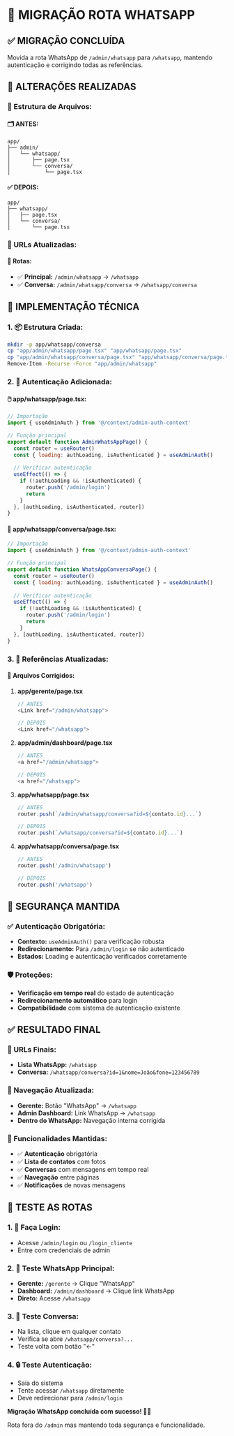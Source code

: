 # 💬 MIGRAÇÃO ROTA WHATSAPP

## ✅ **MIGRAÇÃO CONCLUÍDA**

Movida a rota WhatsApp de `/admin/whatsapp` para `/whatsapp`, mantendo autenticação e corrigindo todas as referências.

## 🎯 **ALTERAÇÕES REALIZADAS**

### **📁 Estrutura de Arquivos:**

#### **🗂️ ANTES:**
```
app/
├── admin/
│   └── whatsapp/
│       ├── page.tsx
│       └── conversa/
│           └── page.tsx
```

#### **✅ DEPOIS:**
```
app/
├── whatsapp/
│   ├── page.tsx
│   └── conversa/
│       └── page.tsx
```

### **🔗 URLs Atualizadas:**

#### **📱 Rotas:**
- ✅ **Principal:** `/admin/whatsapp` → `/whatsapp`
- ✅ **Conversa:** `/admin/whatsapp/conversa` → `/whatsapp/conversa`

## 🔧 **IMPLEMENTAÇÃO TÉCNICA**

### **1. 📦 Estrutura Criada:**
```bash
mkdir -p app/whatsapp/conversa
cp "app/admin/whatsapp/page.tsx" "app/whatsapp/page.tsx"
cp "app/admin/whatsapp/conversa/page.tsx" "app/whatsapp/conversa/page.tsx"
Remove-Item -Recurse -Force "app/admin/whatsapp"
```

### **2. 🔐 Autenticação Adicionada:**

#### **🖱️ app/whatsapp/page.tsx:**
```javascript
// Importação
import { useAdminAuth } from '@/context/admin-auth-context'

// Função principal
export default function AdminWhatsAppPage() {
  const router = useRouter()
  const { loading: authLoading, isAuthenticated } = useAdminAuth()
  
  // Verificar autenticação
  useEffect(() => {
    if (!authLoading && !isAuthenticated) {
      router.push('/admin/login')
      return
    }
  }, [authLoading, isAuthenticated, router])
}
```

#### **💬 app/whatsapp/conversa/page.tsx:**
```javascript
// Importação
import { useAdminAuth } from '@/context/admin-auth-context'

// Função principal
export default function WhatsAppConversaPage() {
  const router = useRouter()
  const { loading: authLoading, isAuthenticated } = useAdminAuth()
  
  // Verificar autenticação
  useEffect(() => {
    if (!authLoading && !isAuthenticated) {
      router.push('/admin/login')
      return
    }
  }, [authLoading, isAuthenticated, router])
}
```

### **3. 🔗 Referências Atualizadas:**

#### **📝 Arquivos Corrigidos:**

1. **app/gerente/page.tsx**
   ```javascript
   // ANTES
   <Link href="/admin/whatsapp">
   
   // DEPOIS
   <Link href="/whatsapp">
   ```

2. **app/admin/dashboard/page.tsx**
   ```javascript
   // ANTES
   <a href="/admin/whatsapp">
   
   // DEPOIS
   <a href="/whatsapp">
   ```

3. **app/whatsapp/page.tsx**
   ```javascript
   // ANTES
   router.push(`/admin/whatsapp/conversa?id=${contato.id}...`)
   
   // DEPOIS
   router.push(`/whatsapp/conversa?id=${contato.id}...`)
   ```

4. **app/whatsapp/conversa/page.tsx**
   ```javascript
   // ANTES
   router.push('/admin/whatsapp')
   
   // DEPOIS
   router.push('/whatsapp')
   ```

## 🔐 **SEGURANÇA MANTIDA**

### **✅ Autenticação Obrigatória:**
- **Contexto:** `useAdminAuth()` para verificação robusta
- **Redirecionamento:** Para `/admin/login` se não autenticado
- **Estados:** Loading e autenticação verificados corretamente

### **🛡️ Proteções:**
- **Verificação em tempo real** do estado de autenticação
- **Redirecionamento automático** para login
- **Compatibilidade** com sistema de autenticação existente

## ✅ **RESULTADO FINAL**

### **🎯 URLs Finais:**
- **Lista WhatsApp:** `/whatsapp`
- **Conversa:** `/whatsapp/conversa?id=1&nome=João&fone=123456789`

### **🔗 Navegação Atualizada:**
- **Gerente:** Botão "WhatsApp" → `/whatsapp`
- **Admin Dashboard:** Link WhatsApp → `/whatsapp`
- **Dentro do WhatsApp:** Navegação interna corrigida

### **📱 Funcionalidades Mantidas:**
- ✅ **Autenticação** obrigatória
- ✅ **Lista de contatos** com fotos
- ✅ **Conversas** com mensagens em tempo real
- ✅ **Navegação** entre páginas
- ✅ **Notificações** de novas mensagens

## 🚀 **TESTE AS ROTAS**

### **1. 🔐 Faça Login:**
- Acesse `/admin/login` ou `/login_cliente`
- Entre com credenciais de admin

### **2. 📱 Teste WhatsApp Principal:**
- **Gerente:** `/gerente` → Clique "WhatsApp"
- **Dashboard:** `/admin/dashboard` → Clique link WhatsApp
- **Direto:** Acesse `/whatsapp`

### **3. 💬 Teste Conversa:**
- Na lista, clique em qualquer contato
- Verifica se abre `/whatsapp/conversa?...`
- Teste volta com botão "←"

### **4. 🔒 Teste Autenticação:**
- Saia do sistema
- Tente acessar `/whatsapp` diretamente
- Deve redirecionar para `/admin/login`

**Migração WhatsApp concluída com sucesso! 💬✅**

Rota fora do `/admin` mas mantendo toda segurança e funcionalidade. 